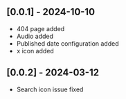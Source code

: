 ## [0.0.1] - 2024-10-10

- 404 page added
- Audio added
- Published date configuration added
- x icon added

## [0.0.2] - 2024-03-12

- Search icon issue fixed
